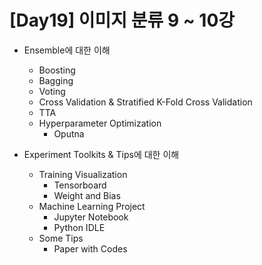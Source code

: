 # [Day19] 이미지 분류 9 ~ 10강

* Ensemble에 대한 이해
  * Boosting
  * Bagging
  * Voting
  * Cross Validation & Stratified K-Fold Cross Validation
  * TTA
  * Hyperparameter Optimization
    * Oputna
  
* Experiment Toolkits & Tips에 대한 이해
  * Training Visualization
    * Tensorboard
    * Weight and Bias
  * Machine Learning Project
    * Jupyter Notebook
    * Python IDLE
  * Some Tips
    * Paper with Codes
    






